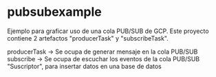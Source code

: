 # pubsubexample

Ejemplo para graficar uso de una cola PUB/SUB de GCP.
Este proyecto contiene 2 artefactos "producerTask" y "subscribeTask".

producerTask -> Se ocupa de generar mensaje en la cola PUB/SUB
subscribe -> Se ocupa de escuchar los eventos de la cola PUB/SUB "Suscriptor", para insertar datos en una base de datos

